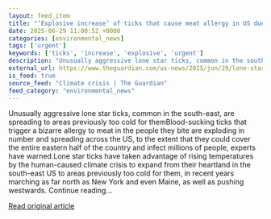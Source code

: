 ```yaml
---
layout: feed_item
title: "‘Explosive increase’ of ticks that cause meat allergy in US due to climate crisis"
date: 2025-06-29 11:00:52 +0000
categories: [environmental_news]
tags: ['urgent']
keywords: ['ticks', 'increase', 'explosive', 'urgent']
description: "Unusually aggressive lone star ticks, common in the south-east, are spreading to areas previously too cold for themBlood-sucking ticks that trigger a bizarre..."
external_url: https://www.theguardian.com/us-news/2025/jun/29/lone-star-ticks-increase-climate-crisis
is_feed: true
source_feed: "Climate crisis | The Guardian"
feed_category: "environmental_news"
---
```


Unusually aggressive lone star ticks, common in the south-east, are spreading to areas previously too cold for themBlood-sucking ticks that trigger a bizarre allergy to meat in the people they bite are exploding in number and spreading across the US, to the extent that they could cover the entire eastern half of the country and infect millions of people, experts have warned.Lone star ticks have taken advantage of rising temperatures by the human-caused climate crisis to expand from their heartland in the south-east US to areas previously too cold for them, in recent years marching as far north as New York and even Maine, as well as pushing westwards. Continue reading...

[Read original article](https://www.theguardian.com/us-news/2025/jun/29/lone-star-ticks-increase-climate-crisis)
